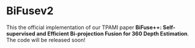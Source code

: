 # BiFusev2
This the official implementation of our TPAMI paper **BiFuse++: Self-supervised and Efficient Bi-projection Fusion for 360 Depth Estimation**. The code will be released soon!
